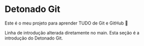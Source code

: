 # Detonado Git

Este é o meu projeto para aprender TUDO de Git e GitHub 🚀

Linha de introdução alterada diretamente no main.
Esta seção é a introdução do Detonado Git.
